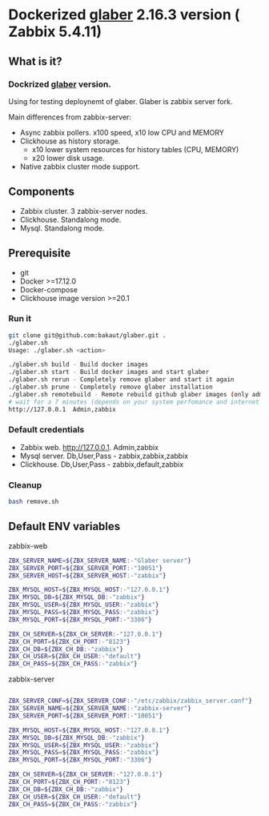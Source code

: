 # Dockerized [glaber](https://glaber.io/) 2.16.3 version ( Zabbix 5.4.11)


## What is it?

### Dockrized [glaber](https://glaber.io/) version.

Using for testing deploynemt of glaber. Glaber is zabbix server fork.

Main differences from zabbix-server:
- Async zabbix pollers. x100 speed, x10 low CPU and MEMORY
- Clickhouse as history storage. 
    - x10 lower system resources for history tables (CPU, MEMORY)
    - x20 lower disk usage.
- Native zabbix cluster mode support.

## Components 

- Zabbix cluster. 3 zabbix-server nodes.
- Clickhouse. Standalong mode.
- Mysql. Standalong mode.

## Prerequisite
- git
- Docker >=17.12.0 
- Docker-compose
- Clickhouse image version >=20.1

### Run it
```bash
git clone git@github.com:bakaut/glaber.git .
./glaber.sh 
Usage: ./glaber.sh <action>

./glaber.sh build - Build docker images
./glaber.sh start - Build docker images and start glaber
./glaber.sh rerun - Completely remove glaber and start it again
./glaber.sh prune - Completely remove glaber installation
./glaber.sh remotebuild - Remote rebuild github glaber images (only admins)
# wait for a 7 minutes (depends on your system perfomance and internet connection speed) and use
http://127.0.0.1  Admin,zabbix
```

### Default credentials

- Zabbix web. http://127.0.0.1. Admin,zabbix
- Mysql server. Db,User,Pass - zabbix,zabbix,zabbix
- Clickhouse. Db,User,Pass - zabbix,default,zabbix


### Cleanup
```bash
bash remove.sh
```

## Default ENV variables

zabbix-web

```bash
ZBX_SERVER_NAME=${ZBX_SERVER_NAME:-"Glaber server"}
ZBX_SERVER_PORT=${ZBX_SERVER_PORT:-"10051"}
ZBX_SERVER_HOST=${ZBX_SERVER_HOST:-"zabbix"}

ZBX_MYSQL_HOST=${ZBX_MYSQL_HOST:-"127.0.0.1"}
ZBX_MYSQL_DB=${ZBX_MYSQL_DB:-"zabbix"}
ZBX_MYSQL_USER=${ZBX_MYSQL_USER:-"zabbix"}
ZBX_MYSQL_PASS=${ZBX_MYSQL_PASS:-"zabbix"}
ZBX_MYSQL_PORT=${ZBX_MYSQL_PORT:-"3306"}

ZBX_CH_SERVER=${ZBX_CH_SERVER:-"127.0.0.1"}
ZBX_CH_PORT=${ZBX_CH_PORT:-"8123"}
ZBX_CH_DB=${ZBX_CH_DB:-"zabbix"}
ZBX_CH_USER=${ZBX_CH_USER:-"default"}
ZBX_CH_PASS=${ZBX_CH_PASS:-"zabbix"}
```

zabbix-server
```bash

ZBX_SERVER_CONF=${ZBX_SERVER_CONF:-"/etc/zabbix/zabbix_server.conf"}
ZBX_SERVER_NAME=${ZBX_SERVER_NAME:-"zabbix-server"}
ZBX_SERVER_PORT=${ZBX_SERVER_PORT:-"10051"}

ZBX_MYSQL_HOST=${ZBX_MYSQL_HOST:-"127.0.0.1"}
ZBX_MYSQL_DB=${ZBX_MYSQL_DB:-"zabbix"}
ZBX_MYSQL_USER=${ZBX_MYSQL_USER:-"zabbix"}
ZBX_MYSQL_PASS=${ZBX_MYSQL_PASS:-"zabbix"}
ZBX_MYSQL_PORT=${ZBX_MYSQL_PORT:-"3306"}

ZBX_CH_SERVER=${ZBX_CH_SERVER:-"127.0.0.1"}
ZBX_CH_PORT=${ZBX_CH_PORT:-"8123"}
ZBX_CH_DB=${ZBX_CH_DB:-"zabbix"}
ZBX_CH_USER=${ZBX_CH_USER:-"default"}
ZBX_CH_PASS=${ZBX_CH_PASS:-"zabbix"}
```
